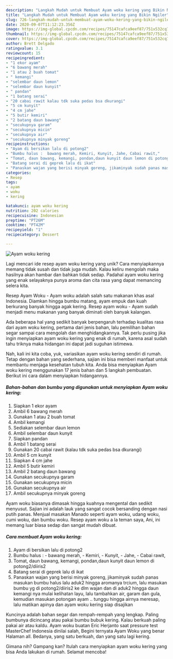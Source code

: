 ```yaml
---
description: "Langkah Mudah untuk Membuat Ayam woku kering yang Bikin Ngiler"
title: "Langkah Mudah untuk Membuat Ayam woku kering yang Bikin Ngiler"
slug: 726-langkah-mudah-untuk-membuat-ayam-woku-kering-yang-bikin-ngiler
date: 2020-09-07T11:12:23.356Z
image: https://img-global.cpcdn.com/recipes/75147cafca9eef87/751x532cq70/ayam-woku-kering-foto-resep-utama.jpg
thumbnail: https://img-global.cpcdn.com/recipes/75147cafca9eef87/751x532cq70/ayam-woku-kering-foto-resep-utama.jpg
cover: https://img-global.cpcdn.com/recipes/75147cafca9eef87/751x532cq70/ayam-woku-kering-foto-resep-utama.jpg
author: Brett Delgado
ratingvalue: 3.1
reviewcount: 15
recipeingredient:
- "1 ekor ayam"
- "6 bawang merah"
- "1 atau 2 buah tomat"
- " kemangi"
- "selembar daun lemon"
- "selembar daun kunyit"
- " pandan"
- "1 batang serai"
- "20 cabai rawit kalau tdk suka pedas bsa dkurangi"
- "5 cm kunyit"
- "4 cm jahe"
- "5 butir kemiri"
- "2 batang daun bawang"
- "secukupnya garam"
- "secukupnya micin"
- "secukupnya air"
- "secukupnya minyak goreng"
recipeinstructions:
- "Ayam di bersikan lalu di potong2"
- "Bumbu halus :  bawang merah, Kemiri, Kunyit, Jahe, Cabai rawit,"
- "Tomat, daun bawang, kemangi, pondan,daun kunyit daun lemon di potong2/diiris2"
- "Batang serai di geprek lalu di ikat"
- "Panaskan wajan yang berisi minyak goreng, jikaminyak sudah panas masukan bumbu halus lalu aduk2 hingga aromanya trcium, lalu masukan bumbu yg di potong2/diiris2 ke dlm wajan dan di aduk2 hingga daun kemangi nya mulai kelihatan layu, lalu tambahkan air, garam dan gula, kemudian masukan potongan ayam .. tunggu hingga airnya meresap, lalu matikan apinya dan ayam woku kering siap disajikan"
categories:
- Resep
tags:
- ayam
- woku
- kering

katakunci: ayam woku kering 
nutrition: 202 calories
recipecuisine: Indonesian
preptime: "PT26M"
cooktime: "PT42M"
recipeyield: "1"
recipecategory: Dessert

---
```



![Ayam woku kering](https://img-global.cpcdn.com/recipes/75147cafca9eef87/751x532cq70/ayam-woku-kering-foto-resep-utama.jpg)

Lagi mencari ide resep ayam woku kering yang unik? Cara menyiapkannya memang tidak susah dan tidak juga mudah. Kalau keliru mengolah maka hasilnya akan hambar dan bahkan tidak sedap. Padahal ayam woku kering yang enak selayaknya punya aroma dan cita rasa yang dapat memancing selera kita.

Resep Ayam Woku - Ayam woku adalah salah satu makanan khas asal Indonesia. Diamkan hingga bumbu matang, ayam empuk dan kuah berkurang banyak hingga agak kering. Resep ayam woku - Ayam sudah menjadi menu makanan yang banyak diminati oleh banyak kalangan.

Ada beberapa hal yang sedikit banyak berpengaruh terhadap kualitas rasa dari ayam woku kering, pertama dari jenis bahan, lalu pemilihan bahan segar sampai cara mengolah dan menghidangkannya. Tak perlu pusing jika ingin menyiapkan ayam woku kering yang enak di rumah, karena asal sudah tahu triknya maka hidangan ini dapat jadi suguhan istimewa.


Nah, kali ini kita coba, yuk, variasikan ayam woku kering sendiri di rumah. Tetap dengan bahan yang sederhana, sajian ini bisa memberi manfaat untuk membantu menjaga kesehatan tubuh kita. Anda bisa menyiapkan Ayam woku kering menggunakan 17 jenis bahan dan 5 langkah pembuatan. Berikut ini cara dalam menyiapkan hidangannya.

<!--inarticleads1-->

##### Bahan-bahan dan bumbu yang digunakan untuk menyiapkan Ayam woku kering:

1. Siapkan 1 ekor ayam
1. Ambil 6 bawang merah
1. Gunakan 1 atau 2 buah tomat
1. Ambil  kemangi
1. Sediakan selembar daun lemon
1. Ambil selembar daun kunyit
1. Siapkan  pandan
1. Ambil 1 batang serai
1. Gunakan 20 cabai rawit (kalau tdk suka pedas bsa dkurangi)
1. Ambil 5 cm kunyit
1. Siapkan 4 cm jahe
1. Ambil 5 butir kemiri
1. Ambil 2 batang daun bawang
1. Gunakan secukupnya garam
1. Gunakan secukupnya micin
1. Gunakan secukupnya air
1. Ambil secukupnya minyak goreng


Ayam woku biasanya dimasak hingga kuahnya mengental dan sedikit menyusut. Sajian ini adalah lauk yang sangat cocok bersanding dengan nasi putih panas. Menjual masakan Manado seperti ayam woku, udang woku, cumi woku, dan bumbu woku. Resep ayam woku a la teman saya, Ani, ini memang luar biasa sedap dan sangat mudah dibuat. 

<!--inarticleads2-->

##### Cara membuat Ayam woku kering:

1. Ayam di bersikan lalu di potong2
1. Bumbu halus : -  bawang merah, - Kemiri, - Kunyit, - Jahe, - Cabai rawit,
1. Tomat, daun bawang, kemangi, pondan,daun kunyit daun lemon di potong2/diiris2
1. Batang serai di geprek lalu di ikat
1. Panaskan wajan yang berisi minyak goreng, jikaminyak sudah panas masukan bumbu halus lalu aduk2 hingga aromanya trcium, lalu masukan bumbu yg di potong2/diiris2 ke dlm wajan dan di aduk2 hingga daun kemangi nya mulai kelihatan layu, lalu tambahkan air, garam dan gula, kemudian masukan potongan ayam .. tunggu hingga airnya meresap, lalu matikan apinya dan ayam woku kering siap disajikan


Kuncinya adalah bahan segar dan rempah-rempah yang lengkap. Paling bumbunya dicincang atau pakai bumbu bubuk kering. Kalau berkuah paling pakai air atau kaldu. Ayam woku buatan Eric Herjanto saat pressure test MasterChef Indonesia dinilai salah, Begini ternyata Ayam Woku yang benar Halaman all. Bedanya, yang satu berkuah, dan yang satu lagi kering. 

Gimana nih? Gampang kan? Itulah cara menyiapkan ayam woku kering yang bisa Anda lakukan di rumah. Selamat mencoba!
